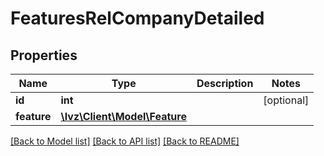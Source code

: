 # FeaturesRelCompanyDetailed

## Properties
Name | Type | Description | Notes
------------ | ------------- | ------------- | -------------
**id** | **int** |  | [optional] 
**feature** | [**\Ivz\Client\Model\Feature**](Feature.md) |  | 

[[Back to Model list]](../README.md#documentation-for-models) [[Back to API list]](../README.md#documentation-for-api-endpoints) [[Back to README]](../README.md)


